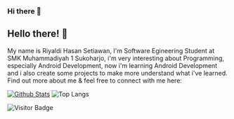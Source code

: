 ### Hi there 👋

## Hello there! 👋

My name is Riyaldi Hasan Setiawan, I'm Software Egineering Student at SMK Muhammadiyah 1 Sukoharjo, i'm very interesting about Programming, especially Android Development, now i'm learning Android Development and i also create some projects to make more understand what i've learned. Find out more about me & feel free to connect with me here:


[![Github Stats](https://github-readme-stats.vercel.app/api?username=raihan-muhammad&theme=dark&show_icons=true)](https://github.com/riyhs)
![Top Langs](https://github-readme-stats.vercel.app/api/top-langs/?username=raihan-muhammad&hide=TeX&layout=compact&theme=dark)

![Visitor Badge](https://visitor-badge.laobi.icu/badge?page_id=raihan-muhammad.raihan-muhammad)
